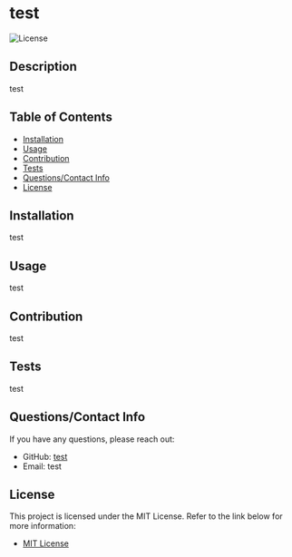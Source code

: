 # test

  ![License](https://img.shields.io/badge/License-MIT-blue.svg)

  ## Description

  test

  ## Table of Contents

   - [Installation](#installation)
   - [Usage](#usage)
   - [Contribution](#contribution)
   - [Tests](#tests)
   - [Questions/Contact Info](#questions/contact-info)
   - [License](#license)
   
  ## Installation

  test

  ## Usage

  test

  ## Contribution

  test

  ## Tests

  test

  ## Questions/Contact Info

  If you have any questions, please reach out:

  - GitHub: [test](https://github.com/test)
  - Email: test

  ## License
  
  This project is licensed under the MIT License. Refer to the link below for more information:
  
   - [MIT License](https://opensource.org/licenses/MIT)
